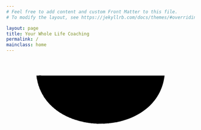 ```yaml
---
# Feel free to add content and custom Front Matter to this file.
# To modify the layout, see https://jekyllrb.com/docs/themes/#overriding-theme-defaults

layout: page
title: Your Whole Life Coaching
permalink: /
mainclass: home
---
```


<h2>
<svg viewBox="0 0 500 250">
 <path id="curve" d="
    M 80 30
    C 100 200, 400 200, 420 30"/>

  <text width="500">
    <textPath alignment-baseline="top" xlink:href="#curve">
      One foot in front of the other
    </textPath>
  </text>
</svg>
</h2>
